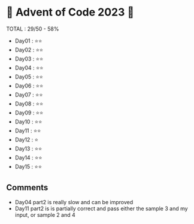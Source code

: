 # 🎄 Advent of Code 2023 🎄

TOTAL : 29/50 - 58%

- Day01 : ⭐⭐
- Day02 : ⭐⭐
- Day03 : ⭐⭐
- Day04 : ⭐⭐
- Day05 : ⭐⭐
- Day06 : ⭐⭐
- Day07 : ⭐⭐
- Day08 : ⭐⭐
- Day09 : ⭐⭐
- Day10 : ⭐⭐
- Day11 : ⭐⭐
- Day12 : ⭐
- Day13 : ⭐⭐
- Day14 : ⭐⭐
- Day15 : ⭐⭐

## Comments
- Day04 part2 is really slow and can be improved
- Day11 part2 is is partially correct and pass either the sample 3 and my input, or sample 2 and 4